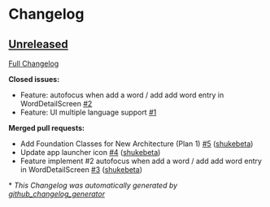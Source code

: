 # Changelog

## [Unreleased](https://github.com/shukebeta/new_words/tree/HEAD)

[Full Changelog](https://github.com/shukebeta/new_words/compare/4b34fde91f191e8d9dc244246d4045b91ea14f80...HEAD)

**Closed issues:**

- Feature:  autofocus when add a word / add add word entry in WordDetailScreen [\#2](https://github.com/shukebeta/new_words/issues/2)
- Feature: UI multiple language support [\#1](https://github.com/shukebeta/new_words/issues/1)

**Merged pull requests:**

- Add Foundation Classes for New Architecture \(Plan 1\) [\#5](https://github.com/shukebeta/new_words/pull/5) ([shukebeta](https://github.com/shukebeta))
-  Update app launcher icon [\#4](https://github.com/shukebeta/new_words/pull/4) ([shukebeta](https://github.com/shukebeta))
- Feature implement \#2 autofocus when add a word / add add word entry in WordDetailScreen [\#3](https://github.com/shukebeta/new_words/pull/3) ([shukebeta](https://github.com/shukebeta))



\* *This Changelog was automatically generated by [github_changelog_generator](https://github.com/github-changelog-generator/github-changelog-generator)*
